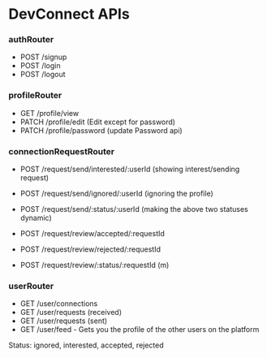 # DevConnect APIs

### authRouter
- POST /signup
- POST /login
- POST /logout

### profileRouter 
- GET /profile/view
- PATCH /profile/edit (Edit except for password)
- PATCH /profile/password (update Password api)


### connectionRequestRouter
- POST /request/send/interested/:userId (showing interest/sending request)
- POST /request/send/ignored/:userId (ignoring the profile)
- POST /request/send/:status/:userId (making the above two statuses dynamic)

- POST /request/review/accepted/:requestId
- POST /request/review/rejected/:requestId
- POST /request/review/:status/:requestId (m)

### userRouter
- GET /user/connections
- GET /user/requests (received)
- GET /user/requests (sent)
- GET /user/feed - Gets you the profile of the other users on the platform


Status: ignored, interested, accepted, rejected
